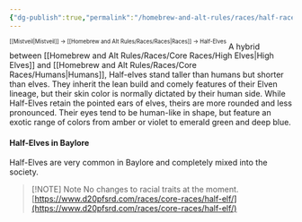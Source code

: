 ```yaml
---
{"dg-publish":true,"permalink":"/homebrew-and-alt-rules/races/half-races/half-elves/"}
---
```


<sup><sup>[[Mistveil\|Mistveil]] → [[Homebrew and Alt Rules/Races/Races\|Races]] → Half-Elves</sup></sup>
A hybrid between [[Homebrew and Alt Rules/Races/Core Races/High Elves\|High Elves]] and [[Homebrew and Alt Rules/Races/Core Races/Humans\|Humans]], Half-elves stand taller than humans but shorter than elves. They inherit the lean build and comely features of their Elven lineage, but their skin color is normally dictated by their human side. While Half-Elves retain the pointed ears of elves, theirs are more rounded and less pronounced. Their eyes tend to be human-like in shape, but feature an exotic range of colors from amber or violet to emerald green and deep blue. 
#### Half-Elves in Baylore
Half-Elves are very common in Baylore and completely mixed into the society.


> [!NOTE] Note
> No changes to racial traits at the moment.
> [https://www.d20pfsrd.com/races/core-races/half-elf/](https://www.d20pfsrd.com/races/core-races/half-elf/)
